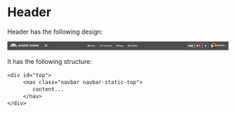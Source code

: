 # Header

Header has the following design:

![](../../.gitbook/assets/admire1.png)

It has the following structure:

```text
<div id="top">
     <nav class="navbar navbar-static-top">
        content...
     </nav>
</div>
```

